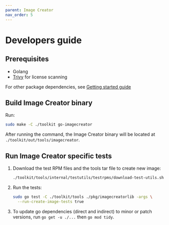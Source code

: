 ```yaml
---
parent: Image Creator
nav_order: 5
---
```


# Developers guide

## Prerequisites

- Golang
- [Trivy](https://github.com/aquasecurity/trivy/releases/latest) for license scanning

For other package dependencies, see [Getting started guide](./quick-start/quick-start.md)

## Build Image Creator binary

Run:

```bash
sudo make -C ./toolkit go-imagecreator
```

After running the command, the Image Creator binary will be located at
`./toolkit/out/tools/imagecreator`.

## Run Image Creator specific tests

1. Download the test RPM files and the tools tar file to create new image:

   ```bash
   ./toolkit/tools/internal/testutils/testrpms/download-test-utils.sh -t 3.0 -s true
   ```

2. Run the tests:

   ```bash
   sudo go test -C ./toolkit/tools ./pkg/imagecreatorlib -args \
     --run-create-image-tests true
   ```

3. To update go dependencies (direct and indirect) to minor or patch versions,
   run `go get -u ./...` then `go mod tidy`.
